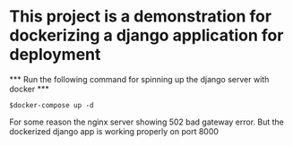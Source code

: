 # This project is a demonstration for dockerizing a django application for deployment

*** Run the following command for spinning up the django server with docker ***

```
$docker-compose up -d
```
For some reason the nginx server showing 502 bad gateway error.
But the dockerized django app is working properly on port 8000
